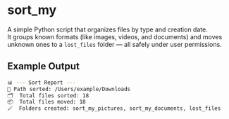 # sort_my

A simple Python script that organizes files by type and creation date.  
It groups known formats (like images, videos, and documents) and moves unknown ones to a `lost_files` folder — all safely under user permissions.

## Example Output

```bash
📊 --- Sort Report ---
📁 Path sorted: /Users/example/Downloads
🗂️  Total files sorted: 18
📦  Total files moved: 18
🪄  Folders created: sort_my_pictures, sort_my_documents, lost_files
```
